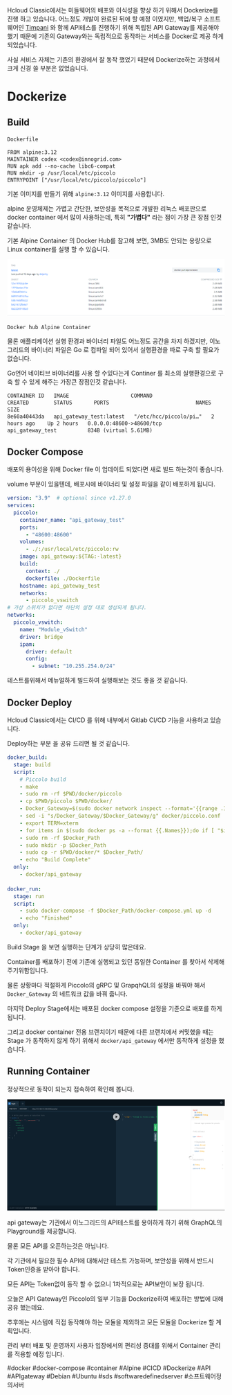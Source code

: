 Hcloud Classic에서는 미들웨어의 배포와 이식성을 향상 하기 위해서 Dockerize를 진행 하고 있습니다. 어느정도 개발이 완료된 뒤에 할 예정 이였지만, 백업/복구 소프트웨어인 [Timpani](https://github.com/hcloud-classic/timpani) 와 함께 API테스를 진행하기 위해 독립된 API Gateway를 제공해야 했기 때문에 기존의 Gateway와는 독립적으로 동작하는 서비스를 Docker로 제공 하게 되었습니다.

사실 서비스 자체는 기존의 환경에서 잘 동작 했었기 때문에 Dockerize하는 과정에서 크게 신경 쓸 부분은 없었습니다.

# Dockerize

## Build

`Dockerfile`

```docker
FROM alpine:3.12
MAINTAINER codex <codex@innogrid.com>
RUN apk add --no-cache libc6-compat
RUN mkdir -p /usr/local/etc/piccolo
ENTRYPOINT ["/usr/local/etc/piccolo/piccolo"]
```

기본 이미지를 만들기 위해 `alpine:3.12` 이미지를 사용합니다.

alpine 운영체제는 가볍고 간단한, 보안성을 목적으로 개발한 리눅스 배포판으로 docker container 에서 많이 사용하는데, 특히 **"가볍다"** 라는 점이 가장 큰 장점 인것 같습니다.

기본 Alpine Container 의 Docker Hub를 참고해 보면, 3MB도 안되는 용량으로 Linux container를 실행 할 수 있습니다.



![0630_1](/assets/images/docs/2021-06-30-doc_독립적_API_Test를_위한_API_Gateway_Dockerize/0630_1.png)



`Docker hub Alpine Container`

물론 애플리케이션 실행 환경과 바이너리 파일도 어느정도 공간을 차지 하겠지만, 이노그리드의 바이너리 파일은 Go 로 컴파일 되어 있어서 실행환경을 따로 구축 할 필요가 없습니다.

Go언어 네이티브 바이너리를 사용 할 수있다는게 Continer 를 최소의 실행환경으로 구축 할 수 있게 해주는 가장큰 장점인것 같습니다.

```docker
CONTAINER ID   IMAGE                    COMMAND                  CREATED        STATUS       PORTS                            NAMES                     SIZE
8e60a40443da   api_gateway_test:latest   "/etc/hcc/piccolo/pi…"   2 hours ago    Up 2 hours   0.0.0.0:48600->48600/tcp          api_gateway_test          834B (virtual 5.61MB)
```

## Docker Compose

배포의 용이성을 위해 Docker file 이 업데이트 되었다면 새로 빌드 하는것이 좋습니다.

volume 부분이 있을텐데, 배포시에 바이너리 및 설정 파일을 같이 배포하게 됩니다.

```yaml
version: "3.9"  # optional since v1.27.0
services:
  piccolo:
    container_name: "api_gateway_test"
    ports:
      - "48600:48600"
    volumes:
      - ./:/usr/local/etc/piccolo:rw
    image: api_gateway:${TAG:-latest}
    build:
      context: ./
      dockerfile: ./Dockerfile
    hostname: api_gateway_test
    networks:
      - piccolo_vswitch
# 가상 스위치가 없다면 하단의 설정 대로 생성되게 됩니다.
networks:
  piccolo_vswitch:
    name: "Module_vSwitch"
    driver: bridge
    ipam:
      driver: default
      config:
        - subnet: "10.255.254.0/24"
```

테스트를위해서 메뉴얼하게 빌드하여 실행해보는 것도 좋을 것 같습니다.

## Docker Deploy

Hcloud Classic에서는 CI/CD 를 위해 내부에서 Gitlab CI/CD 기능을 사용하고 있습니다.

Deploy하는 부분 을 공유 드리면 될 것 같습니다.

```yaml
docker_build:
  stage: build
  script:
    # Piccolo build
    - make
    - sudo rm -rf $PWD/docker/piccolo
    - cp $PWD/piccolo $PWD/docker/
    - Docker_Gateway=$(sudo docker network inspect --format='{{range .IPAM.Config}}{{.Gateway}} {{end}}' Module_vSwitch| tr -d '\\n ')
    - sed -i "s/Docker_Gateway/$Docker_Gateway/g" docker/piccolo.conf
    - export TERM=xterm
    - for items in $(sudo docker ps -a --format {{.Names}});do if [ "$items" = "api_gateway_test" ];then echo "$items Find!"; sudo docker stop api_gateway_test; sudo docker rmapi_gateway_test; break; fi;done
    - sudo rm -rf $Docker_Path
    - sudo mkdir -p $Docker_Path
    - sudo cp -r $PWD/docker/* $Docker_Path/
    - echo "Build Complete"
  only:
    - docker/api_gateway

docker_run:
  stage: run
  script:
    - sudo docker-compose -f $Docker_Path/docker-compose.yml up -d
    - echo "Finished"
  only:
    - docker/api_gateway
```

Build Stage 을 보면 실행하는 단계가 상당히 많은데요.

Container를 배포하기 전에 기존에 실행되고 있던 동일한 Container 를 찾아서 삭제해 주기위함입니다.

물론 상황마다 적절하게 Piccolo의 gRPC 및 GrapqhQL의 설정을 바꿔야 해서 `Docker_Gateway` 의 네트워크 값을 바꿔 줍니다.

마지막 Deploy Stage에서는 배포된 docker compose 설정을 기준으로 배포를 하게 됩니다.

그리고 docker container 전용 브랜치이기 때문에 다른 브랜치에서 커밋했을 때는 Stage 가 동작하지 않게 하기 위해서 `docker/api_gateway` 에서만 동작하게 설정을 했습니다.

## Running Container

정상적으로 동작이 되는지 접속하여 확인해 봅니다.

![0630_2](/assets/images/docs/2021-06-30-doc_독립적_API_Test를_위한_API_Gateway_Dockerize/0630_2.png)

api gateway는 기관에서 이노그리드의 API테스트를 용이하게 하기 위해 GraphQL의 Playground를 제공합니다.

물론 모든 API를 오픈하는것은 아닙니다.

각 기관에서 필요한 필수 API에 대해서만 테스트 가능하며, 보안성을 위해서 반드시 Token인증을 받아야 합니다.

모든 API는 Token없이 동작 할 수 없으니 1차적으로는 API보안이 보장 됩니다.

오늘은 API Gateway인 Piccolo의 일부 기능을 Dockerize하여 배포하는 방법에 대해 공유 했는데요.

추후에는 시스템에 직접 동작해야 하는 모듈을 제외하고 모든 모듈을 Dockerize 할 계획입니다.

관리 부터 배포 및 운영까지 사용자 입장에서의 편리성 증대를 위해서 Container 관리를 적용할 예정 입니다.

\#docker #docker-compose #container #Alpine #CICD #Dockerize #API #APIgateway #Debian #Ubuntu #sds #softwaredefinedserver #소프트웨어정의서버